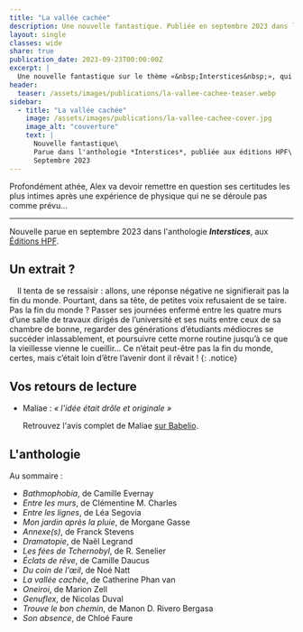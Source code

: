 ```yaml
---
title: "La vallée cachée"
description: Une nouvelle fantastique. Publiée en septembre 2023 dans l'anthologie Interstices, aux Éditions HPF.
layout: single
classes: wide
share: true
publication_date: 2023-09-23T00:00:00Z
excerpt: |
  Une nouvelle fantastique sur le thème «&nbsp;Interstices&nbsp;», qui parle d'amour, de religion, et de physique des particules.
header:
  teaser: /assets/images/publications/la-vallee-cachee-teaser.webp
sidebar:
  - title: "La vallée cachée"
    image: /assets/images/publications/la-vallee-cachee-cover.jpg
    image_alt: "couverture"
    text: |
      Nouvelle fantastique\
      Parue dans l'anthologie *Interstices*, publiée aux éditions HPF\
      Septembre 2023
---
```


Profondément athée, Alex va devoir remettre en question ses certitudes les plus intimes après une expérience de physique qui ne se déroule pas comme prévu&hellip;

<hr>

Nouvelle parue en septembre 2023 dans l'anthologie ***Interstices***, aux <a href="https://herosdepapierfroisse.fr/editionshpf/nos-livres/interstices/" target="_blank">Éditions HPF</a>.

## Un extrait&nbsp;?

<span style="margin-left: 1em;"></span>Il tenta de se ressaisir&nbsp;:
allons, une réponse négative ne signifierait
pas la fin du monde. Pourtant, dans sa tête, de petites voix refusaient
de se taire. Pas la fin du monde&nbsp;? Passer ses journées enfermé entre
les quatre murs d’une salle de travaux dirigés de l’université et ses
nuits entre ceux de sa chambre de bonne, regarder des générations
d’étudiants médiocres se succéder inlassablement, et poursuivre
cette morne routine jusqu’à ce que la vieillesse vienne le cueillir&hellip;
Ce n’était peut-être pas la fin du monde, certes, mais c’était loin
d’être l’avenir dont il rêvait&nbsp;!
{: .notice}

## Vos retours de lecture

- Maliae&nbsp;: *«&nbsp;l'idée était drôle et originale&nbsp;»*

    Retrouvez l'avis complet de Maliae <a href="https://www.babelio.com/livres/Daucus-Interstices/1567872/critiques/3619204" target="_blank">sur Babelio</a>.

## L'anthologie

Au sommaire&nbsp;:

- *Bathmophobia*, de Camille Evernay
- *Entre les murs*, de Clémentine M. Charles
- *Entre les lignes*, de Léa Segovia
- *Mon jardin après la pluie*, de Morgane Gasse
- *Annexe(s)*, de Franck Stevens
- *Dramatopie*, de Naël Legrand
- *Les fées de Tchernobyl*, de R. Senelier
- *Éclats de rêve*, de Camille Daucus
- *Du coin de l'&oelig;il*, de Noé Natt
- *La vallée cachée*, de Catherine Phan van
- *Oneiroi*, de Marion Zell
- *Genuflex*, de Nicolas Duval
- *Trouve le bon chemin*, de Manon D. Rivero Bergasa
- *Son absence*, de Chloé Faure
